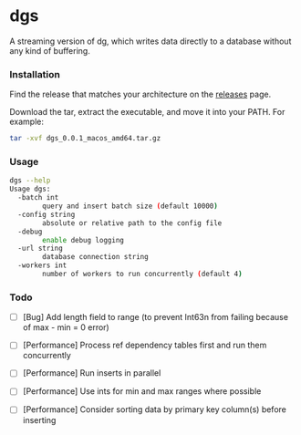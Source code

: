 # dgs
A streaming version of dg, which writes data directly to a database without any kind of buffering.

### Installation

Find the release that matches your architecture on the [releases](https://github.com/codingconcepts/dgs/releases) page.

Download the tar, extract the executable, and move it into your PATH. For example:

```sh
tar -xvf dgs_0.0.1_macos_amd64.tar.gz
```

### Usage

```sh
dgs --help
Usage dgs:
  -batch int
        query and insert batch size (default 10000)
  -config string
        absolute or relative path to the config file
  -debug
        enable debug logging
  -url string
        database connection string
  -workers int
        number of workers to run concurrently (default 4)
```

### Todo

- [ ] [Bug] Add length field to range (to prevent Int63n from failing because of max - min = 0 error)

- [ ] [Performance] Process ref dependency tables first and run them concurrently
- [ ] [Performance] Run inserts in parallel
- [ ] [Performance] Use ints for min and max ranges where possible
- [ ] [Performance] Consider sorting data by primary key column(s) before inserting
